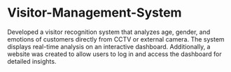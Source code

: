 # Visitor-Management-System
Developed a visitor recognition system that analyzes age, gender, and emotions of customers directly from CCTV or external camera. The system displays real-time analysis on an interactive dashboard. Additionally, a website was created to allow users to log in and access the dashboard for detailed insights.

